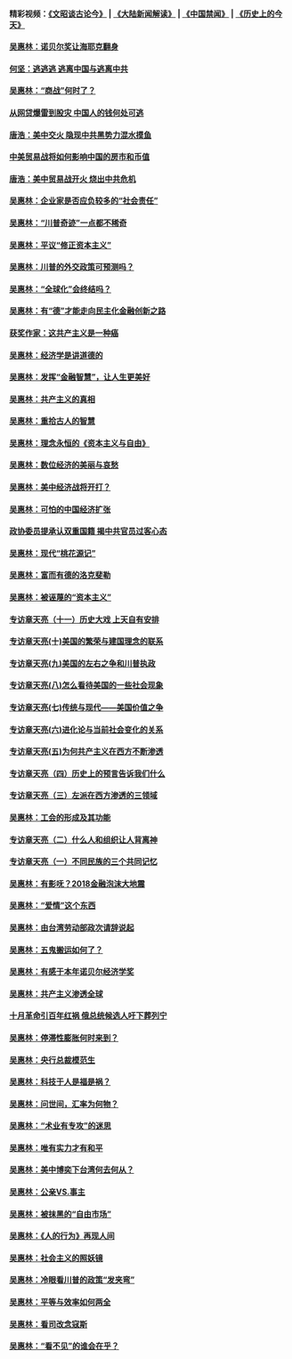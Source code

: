 #### 精彩视频：[《文昭谈古论今》](https://github.com/gfw-breaker/wenzhao/blob/master/README.md?t=01030630) | [《大陆新闻解读》](https://github.com/gfw-breaker/ntdtv-comedy/blob/master/README.md?t=01030630) | [《中国禁闻》](https://github.com/gfw-breaker/ntdtv-news/blob/master/README.md?t=01030630) | [《历史上的今天》](https://github.com/gfw-breaker/today-in-history/blob/master/README.md?t=01030630) 

#### [吴惠林：诺贝尔奖让海耶克翻身](../pages/nsc423/n10890049.md?t=01030630) 

#### [何坚：逃逃逃 逃离中国与逃离中共](../pages/nsc423/n10592891.md?t=01030630) 

#### [吴惠林：“商战”何时了？](../pages/nsc423/n10573558.md?t=01030630) 

#### [从网贷爆雷到股灾 中国人的钱何处可逃](../pages/nsc423/n10572800.md?t=01030630) 

#### [唐浩：美中交火 隐现中共黑势力混水摸鱼](../pages/nsc423/n10544040.md?t=01030630) 

#### [中美贸易战将如何影响中国的房市和币值](../pages/nsc423/n10543697.md?t=01030630) 

#### [唐浩：美中贸易战开火 烧出中共危机](../pages/nsc423/n10540126.md?t=01030630) 

#### [吴惠林：企业家是否应负较多的“社会责任”](../pages/nsc423/n10535022.md?t=01030630) 

#### [吴惠林：“川普奇迹”一点都不稀奇](../pages/nsc423/n10512808.md?t=01030630) 

#### [吴惠林：平议“修正资本主义”](../pages/nsc423/n10495724.md?t=01030630) 

#### [吴惠林：川普的外交政策可预测吗？](../pages/nsc423/n10462387.md?t=01030630) 

#### [吴惠林：“全球化”会终结吗？](../pages/nsc423/n10452838.md?t=01030630) 

#### [吴惠林：有“德”才能走向民主化金融创新之路](../pages/nsc423/n10432292.md?t=01030630) 

#### [获奖作家：这共产主义是一种癌](../pages/nsc423/n10431541.md?t=01030630) 

#### [吴惠林：经济学是讲道德的](../pages/nsc423/n10398014.md?t=01030630) 

#### [吴惠林：发挥“金融智慧”，让人生更美好](../pages/nsc423/n10375019.md?t=01030630) 

#### [吴惠林：共产主义的真相](../pages/nsc423/n10351394.md?t=01030630) 

#### [吴惠林：重拾古人的智慧](../pages/nsc423/n10337691.md?t=01030630) 

#### [吴惠林：理念永恒的《资本主义与自由》](../pages/nsc423/n10316274.md?t=01030630) 

#### [吴惠林：数位经济的美丽与哀愁](../pages/nsc423/n10292946.md?t=01030630) 

#### [吴惠林：美中经济战将开打？](../pages/nsc423/n10258825.md?t=01030630) 

#### [吴惠林：可怕的中国经济扩张](../pages/nsc423/n10219147.md?t=01030630) 

#### [政协委员提承认双重国籍 揭中共官员过客心态](../pages/nsc423/n10208809.md?t=01030630) 

#### [吴惠林：现代“桃花源记”](../pages/nsc423/n10185234.md?t=01030630) 

#### [吴惠林：富而有德的洛克斐勒](../pages/nsc423/n10142264.md?t=01030630) 

#### [吴惠林：被诬蔑的“资本主义”](../pages/nsc423/n10124816.md?t=01030630) 

#### [专访章天亮（十一）历史大戏 上天自有安排](../pages/nsc423/n10094905.md?t=01030630) 

#### [专访章天亮(十)美国的繁荣与建国理念的联系](../pages/nsc423/n10094899.md?t=01030630) 

#### [专访章天亮(九)美国的左右之争和川普执政](../pages/nsc423/n10094889.md?t=01030630) 

#### [专访章天亮(八)怎么看待美国的一些社会现象](../pages/nsc423/n10094857.md?t=01030630) 

#### [专访章天亮(七)传统与现代——美国价值之争](../pages/nsc423/n10093140.md?t=01030630) 

#### [专访章天亮(六)进化论与当前社会变化的关系](../pages/nsc423/n10092036.md?t=01030630) 

#### [专访章天亮(五)为何共产主义在西方不断渗透](../pages/nsc423/n10083620.md?t=01030630) 

#### [专访章天亮（四）历史上的预言告诉我们什么](../pages/nsc423/n10083606.md?t=01030630) 

#### [专访章天亮（三）左派在西方渗透的三领域](../pages/nsc423/n10081115.md?t=01030630) 

#### [吴惠林：工会的形成及其功能](../pages/nsc423/n10080633.md?t=01030630) 

#### [专访章天亮（二）什么人和组织让人背离神](../pages/nsc423/n10076637.md?t=01030630) 

#### [专访章天亮（一）不同民族的三个共同记忆](../pages/nsc423/n10074188.md?t=01030630) 

#### [吴惠林：有影呒？2018金融泡沫大地震](../pages/nsc423/n10040534.md?t=01030630) 

#### [吴惠林：“爱情”这个东西](../pages/nsc423/n10019423.md?t=01030630) 

#### [吴惠林：由台湾劳动部政次请辞说起](../pages/nsc423/n9979679.md?t=01030630) 

#### [吴惠林：五鬼搬运如何了？](../pages/nsc423/n9925338.md?t=01030630) 

#### [吴惠林：有感于本年诺贝尔经济学奖](../pages/nsc423/n9871883.md?t=01030630) 

#### [吴惠林：共产主义渗透全球](../pages/nsc423/n9812748.md?t=01030630) 

#### [十月革命引百年红祸 俄总统候选人吁下葬列宁](../pages/nsc423/n9810182.md?t=01030630) 

#### [吴惠林：停滞性膨胀何时来到？](../pages/nsc423/n9764136.md?t=01030630) 

#### [吴惠林：央行总裁模范生](../pages/nsc423/n9728134.md?t=01030630) 

#### [吴惠林：科技于人是福是祸？](../pages/nsc423/n9672982.md?t=01030630) 

#### [吴惠林：问世间，汇率为何物？](../pages/nsc423/n9621788.md?t=01030630) 

#### [吴惠林：“术业有专攻”的迷思](../pages/nsc423/n9580363.md?t=01030630) 

#### [吴惠林：唯有实力才有和平](../pages/nsc423/n9529599.md?t=01030630) 

#### [吴惠林：美中博奕下台湾何去何从？](../pages/nsc423/n9483598.md?t=01030630) 

#### [吴惠林：公亲VS.事主](../pages/nsc423/n9425637.md?t=01030630) 

#### [吴惠林：被抹黑的“自由市场”](../pages/nsc423/n9351545.md?t=01030630) 

#### [吴惠林：《人的行为》再现人间](../pages/nsc423/n9296339.md?t=01030630) 

#### [吴惠林：社会主义的照妖镜](../pages/nsc423/n9243460.md?t=01030630) 

#### [吴惠林：冷眼看川普的政策“发夹弯”](../pages/nsc423/n9120684.md?t=01030630) 

#### [吴惠林：平等与效率如何两全](../pages/nsc423/n9075430.md?t=01030630) 

#### [吴惠林：看司改念寇斯](../pages/nsc423/n9024915.md?t=01030630) 

#### [吴惠林：“看不见”的谁会在乎？](../pages/nsc423/n8977488.md?t=01030630) 

